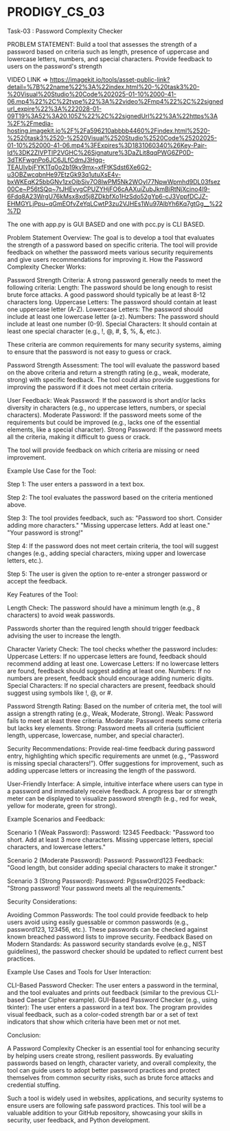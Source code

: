 # PRODIGY_CS_03

Task-03 : Password Complexity Checker

PROBLEM STATEMENT: Build a tool that assesses the strength of a password 
based on criteria such as length, presence of uppercase 
and lowercase letters, numbers, and special characters. 
Provide feedback to users on the password's strength

VIDEO LINK => https://imagekit.io/tools/asset-public-link?detail=%7B%22name%22%3A%22index.html%20-%20task3%20-%20Visual%20Studio%20Code%202025-01-10%2000-41-06.mp4%22%2C%22type%22%3A%22video%2Fmp4%22%2C%22signedurl_expire%22%3A%222028-01-09T19%3A52%3A20.105Z%22%2C%22signedUrl%22%3A%22https%3A%2F%2Fmedia-hosting.imagekit.io%2F%2Fa596210abbbb4460%2Findex.html%2520-%2520task3%2520-%2520Visual%2520Studio%2520Code%25202025-01-10%252000-41-06.mp4%3FExpires%3D1831060340%26Key-Pair-Id%3DK2ZIVPTIP2VGHC%26Signature%3DaZLit8qqPWG6ZP0D-3dTKFwgnPo6JC6JLfCdmJ3Hgq-TEAUIvbjFYK1Tq0o2b19kv9mx~xfFtKSdst6Xe6G2-u3OBZwcqbnHe97EtzGk93q1utuXsE4v-bxWKEqK25bbGNv1zxOibSiv7O8lwPM5Nk2WOyl77NpwWpmhd9DL03fsez00Ce~P56tSQq~7tJHEvvgCPUZYHjFO6cAAXuiZubJkmBiRtNjXcino4I9-6Fdq8A23WrgU76kMsx8xd5j8ZDkbfXo1HzSdo52gYp6-cJ3VppfDCJZ-EHMGYLjPpu~qGmEOfvZeYqLCwtP3zu2VJHEs1Wu97AlbYh6Kq7gtGg__%22%7D

The one with app.py is GUI BASED and one with pcc.py is CLI BASED.

Problem Statement Overview: The goal is to develop a tool that evaluates the strength of a password based on specific criteria. The tool will provide feedback on whether the password meets various security requirements and give users recommendations for improving it.
How the Password Complexity Checker Works:

  Password Strength Criteria: A strong password generally needs to meet the following criteria:
        Length: The password should be long enough to resist brute force attacks. A good password should typically be at least 8-12 characters long.
        Uppercase Letters: The password should contain at least one uppercase letter (A-Z).
        Lowercase Letters: The password should include at least one lowercase letter (a-z).
        Numbers: The password should include at least one number (0-9).
        Special Characters: It should contain at least one special character (e.g., !, @, #, $, %, &, etc.).

  These criteria are common requirements for many security systems, aiming to ensure that the password is not easy to guess or crack.

  Password Strength Assessment:
        The tool will evaluate the password based on the above criteria and return a strength rating (e.g., weak, moderate, strong) with specific feedback.
        The tool could also provide suggestions for improving the password if it does not meet certain criteria.

   User Feedback:
        Weak Password: If the password is short and/or lacks diversity in characters (e.g., no uppercase letters, numbers, or special characters).
        Moderate Password: If the password meets some of the requirements but could be improved (e.g., lacks one of the essential elements, like a special character).
        Strong Password: If the password meets all the criteria, making it difficult to guess or crack.

   The tool will provide feedback on which criteria are missing or need improvement.

  Example Use Case for the Tool:
  
  Step 1: The user enters a password in a text box.
        
  Step 2: The tool evaluates the password based on the criteria mentioned above.
  
  Step 3: The tool provides feedback, such as:
         "Password too short. Consider adding more characters."
         "Missing uppercase letters. Add at least one."
         "Your password is strong!"
         
 Step 4: If the password does not meet certain criteria, the tool will suggest changes (e.g., adding special characters, mixing upper and lowercase letters, etc.).
 
 Step 5: The user is given the option to re-enter a stronger password or accept the feedback.

Key Features of the Tool:

   Length Check:
   The password should have a minimum length (e.g., 8 characters) to avoid weak passwords.
  
   Passwords shorter than the required length should trigger feedback advising the user to increase the length.
   
  Character Variety Check:
      The tool checks whether the password includes:
        Uppercase Letters: If no uppercase letters are found, feedback should recommend adding at least one.
        Lowercase Letters: If no lowercase letters are found, feedback should suggest adding at least one.
        Numbers: If no numbers are present, feedback should encourage adding numeric digits.
        Special Characters: If no special characters are present, feedback should suggest using symbols like !, @, or #.

  Password Strength Rating:
       Based on the number of criteria met, the tool will assign a strength rating (e.g., Weak, Moderate, Strong).
       Weak: Password fails to meet at least three criteria.
       Moderate: Password meets some criteria but lacks key elements.
       Strong: Password meets all criteria (sufficient length, uppercase, lowercase, number, and special character).

   Security Recommendations:
       Provide real-time feedback during password entry, highlighting which specific requirements are unmet (e.g., “Password is missing special characters!”).
       Offer suggestions for improvement, such as adding uppercase letters or increasing the length of the password.

  User-Friendly Interface:
       A simple, intuitive interface where users can type in a password and immediately receive feedback.
       A progress bar or strength meter can be displayed to visualize password strength (e.g., red for weak, yellow for moderate, green for strong).

Example Scenarios and Feedback:

   Scenario 1 (Weak Password):
       Password: 12345
       Feedback: "Password too short. Add at least 3 more characters. Missing uppercase letters, special characters, and lowercase letters."

   Scenario 2 (Moderate Password):
      Password: Password123
      Feedback: "Good length, but consider adding special characters to make it stronger."

  Scenario 3 (Strong Password):
     Password: P@ssw0rd!2025
     Feedback: "Strong password! Your password meets all the requirements."

Security Considerations:

  Avoiding Common Passwords: The tool could provide feedback to help users avoid using easily guessable or common passwords (e.g., password123, 123456, etc.). These passwords can be checked against known breached password lists to improve security.
  Feedback Based on Modern Standards: As password security standards evolve (e.g., NIST guidelines), the password checker should be updated to reflect current best practices.

Example Use Cases and Tools for User Interaction:

  CLI-Based Password Checker:
      The user enters a password in the terminal, and the tool evaluates and prints out feedback (similar to the previous CLI-based Caesar Cipher example).
  GUI-Based Password Checker (e.g., using tkinter):
      The user enters a password in a text box.
      The program provides visual feedback, such as a color-coded strength bar or a set of text indicators that show which criteria have been met or not met.

Conclusion:

A Password Complexity Checker is an essential tool for enhancing security by helping users create strong, resilient passwords. By evaluating passwords based on length, character variety, and overall complexity, the tool can guide users to adopt better password practices and protect themselves from common security risks, such as brute force attacks and credential stuffing.

Such a tool is widely used in websites, applications, and security systems to ensure users are following safe password practices. This tool will be a valuable addition to your GitHub repository, showcasing your skills in security, user feedback, and Python development.
